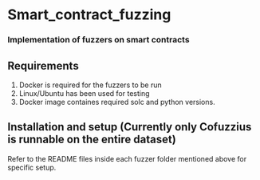 # Smart_contract_fuzzing

### Implementation of fuzzers on smart contracts

## Requirements

1. Docker is required for the fuzzers to be run
2. Linux/Ubuntu has been used for testing
3. Docker image containes required solc and python versions.

## Installation and setup (Currently only Cofuzzius is runnable on the entire dataset)

Refer to the README files inside each fuzzer folder mentioned above for specific setup. 

